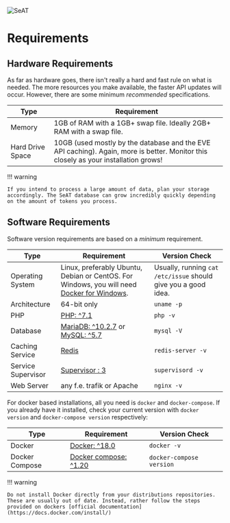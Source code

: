 ![SeAT](https://i.imgur.com/aPPOxSK.png)

# Requirements

## Hardware Requirements

As far as hardware goes, there isn't really a hard and fast rule on what is needed. The more resources you make available, the faster API updates will occur. However, there are some minimum *recommended* specifications.

| Type | Requirement |
| ------- | ------- |
| Memory | 1GB of RAM with a 1GB+ swap file. Ideally 2GB+ RAM with a swap file. |
| Hard Drive Space | 10GB (used mostly by the database and the EVE API caching). Again, more is better. Monitor this closely as your installation grows! |

!!! warning

    If you intend to process a large amount of data, plan your storage accordingly. The SeAT database can grow incredibly quickly depending on the amount of tokens you process.

## Software Requirements

Software version requirements are based on a *minimum* requirement.

| Type | Requirement | Version Check |
| ------------ | ------------- | ------------- |
| Operating System | Linux, preferably Ubuntu, Debian or CentOS. For Windows, you will need [Docker for Windows](https://docs.docker.com/docker-for-windows/). | Usually, running `cat /etc/issue` should give you a good idea. |
| Architecture | 64-bit only | `uname -p` |
| PHP | [PHP: ^7.1](http://php.net/)| `php -v` |
| Database | [MariaDB: ^10.2.7](https://mariadb.org/) or [MySQL: ^5.7](https://www.mysql.com/) | `mysql -V` |
| Caching Service | [Redis](https://redis.io/)  | `redis-server -v` |
| Service Supervisor | [Supervisor : 3](http://supervisord.org/) | `supervisord -v` |
| Web Server | any f.e. trafik or Apache | `nginx -v` |

For docker based installations, all you need is `docker` and `docker-compose`. If you already have it installed, check your current version with `docker version` and `docker-compose version` respectively:

| Type | Requirement | Version Check |
| ------------ | ------------- | ------------- |
| Docker | [Docker: ^18.0](https://www.docker.com/) | `docker -v` |
| Docker Compose | [Docker compose: ^1.20](https://docs.docker.com/compose/)| `docker-compose version` |

!!! warning

    Do not install Docker directly from your distributions repositories. These are usually out of date. Instead, rather follow the steps provided on dockers [official documentation](https://docs.docker.com/install/)
